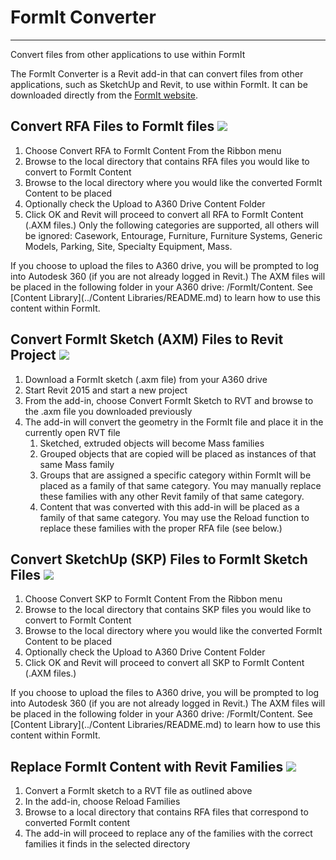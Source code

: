 # FormIt Converter

---

Convert files from other applications to use within FormIt

The FormIt Converter is a Revit add-in that can convert files from other applications, such as SketchUp and Revit, to use within FormIt. It can be downloaded directly from the [FormIt website](http://formit360.autodesk.com/blog/formit-converter/).

## Convert RFA Files to FormIt files ![](Images/GUID-2CC7B106-9414-40FA-BD69-5884ACBA0834-low.png)

1. Choose Convert RFA to FormIt Content From the Ribbon menu
2. Browse to the local directory that contains RFA files you would like to convert to FormIt Content
3. Browse to the local directory where you would like the converted FormIt Content to be placed
4. Optionally check the Upload to A360 Drive Content Folder
5. Click OK and Revit will proceed to convert all RFA to FormIt Content \(.AXM files.\) Only the following categories are supported, all others will be ignored: Casework, Entourage, Furniture, Furniture Systems, Generic Models, Parking, Site, Specialty Equipment, Mass.

If you choose to upload the files to A360 drive, you will be prompted to log into Autodesk 360 \(if you are not already logged in Revit.\) The AXM files will be placed in the following folder in your A360 drive: /FormIt/Content. See [Content Library](../Content Libraries/README.md) to learn how to use this content within FormIt.

## Convert FormIt Sketch \(AXM\) Files to Revit Project ![](Images/GUID-45D30848-2C40-46BB-AC86-47372BB18DB1-low.png)

1. Download a FormIt sketch \(.axm file\) from your A360 drive
2. Start Revit 2015 and start a new project
3. From the add-in, choose Convert FormIt Sketch to RVT and browse to the .axm file you downloaded previously
4. The add-in will convert the geometry in the FormIt file and place it in the currently open RVT file 
   1. Sketched, extruded objects will become Mass families
   2. Grouped objects that are copied will be placed as instances of that same Mass family
   3. Groups that are assigned a specific category within FormIt will be placed as a family of that same category. You may manually replace these families with any other Revit family of that same category.
   4. Content that was converted with this add-in will be placed as a family of that same category. You may use the Reload function to replace these families with the proper RFA file \(see below.\)

## Convert SketchUp \(SKP\) Files to FormIt Sketch Files ![](Images/GUID-D6CF1FD4-6665-4748-872C-5D2855A84D1D-low.png)

1. Choose Convert SKP to FormIt Content From the Ribbon menu
2. Browse to the local directory that contains SKP files you would like to convert to FormIt Content
3. Browse to the local directory where you would like the converted FormIt Content to be placed
4. Optionally check the Upload to A360 Drive Content Folder
5. Click OK and Revit will proceed to convert all SKP to FormIt Content \(.AXM files.\)

If you choose to upload the files to A360 drive, you will be prompted to log into Autodesk 360 \(if you are not already logged in Revit.\) The AXM files will be placed in the following folder in your A360 drive: /FormIt/Content. See [Content Library](../Content Libraries/README.md) to learn how to use this content within FormIt.

## Replace FormIt Content with Revit Families ![](Images/GUID-B9500378-87F8-4458-858D-42A451164228-low.png)

1. Convert a FormIt sketch to a RVT file as outlined above
2. In the add-in, choose Reload Families
3. Browse to a local directory that contains RFA files that correspond to converted FormIt content
4. The add-in will proceed to replace any of the families with the correct families it finds in the selected directory




